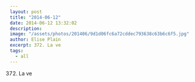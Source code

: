 ```yaml
---
layout: post
title: "2014-06-12"
date: 2014-06-12 13:32:02
description: 
image: "/assets/photos/201406/9d1d06fc6a72cddec793638c63b6c6f5.jpg"
author: Elise Plain
excerpt: 372. La ve
tags: 
  - all
---
```


372. La ve
<p></p>
